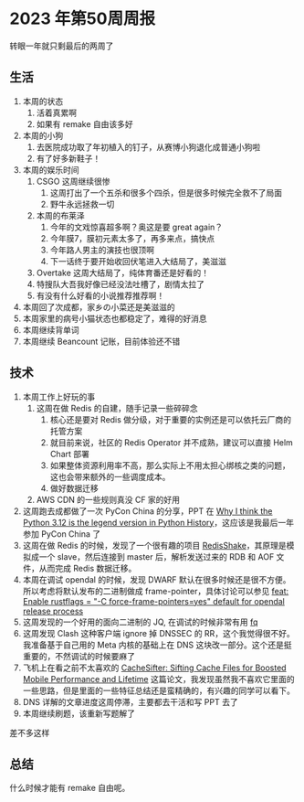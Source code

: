 # 2023 年第50周周报

转眼一年就只剩最后的两周了

## 生活

1. 本周的状态
    1. 活着真累啊
    2. 如果有 remake 自由该多好
2. 本周的小狗
    1. 去医院成功取了年初植入的钉子，从赛博小狗退化成普通小狗啦
    2. 有了好多新鞋子！
3. 本周的娱乐时间
    1. CSGO 这周继续很惨
        1. 这周打出了一个五杀和很多个四杀，但是很多时候完全救不了局面
        2. 野牛永远拯救一切
    2. 本周的布莱泽
        1. 今年的文戏惊喜超多啊？奥这是要 great again？
        2. 今年膜7，膜初元素太多了，再多来点，搞快点
        3. 今年路人男主的演技也很顶啊
        4. 下一话终于要开始收回伏笔进入大结局了，美滋滋
    3. Overtake 这周大结局了，纯体育番还是好看的！
    4. 特搜队大吾我好像已经没法吐槽了，剧情太拉了
    5. 有没有什么好看的小说推荐推荐啊！
4. 本周回了次成都，家乡の小菜还是美滋滋的
5. 本周家里的病号小猫状态也都稳定了，难得的好消息
6. 本周继续背单词
7. 本周继续 Beancount 记账，目前体验还不错

## 技术

1. 本周工作上好玩的事
    1. 这周在做 Redis 的自建，随手记录一些碎碎念
        1. 核心还是要对 Redis 做分级，对于重要的实例还是可以依托云厂商的托管方案
        2. 就目前来说，社区的 Redis Operator 并不成熟，建议可以直接 Helm Chart 部署
        3. 如果整体资源利用率不高，那么实际上不用太担心绑核之类的问题，这也会带来额外的一些调度成本。
        4. 做好数据迁移
    2. AWS CDN 的一些规则真没 CF 家的好用
2. 这周跑去成都做了一次 PyCon China 的分享，PPT 在 [Why I think the Python 3.12 is the legend version in Python History](https://pycon-china-2023-chengdu.vercel.app/1)，这应该是我最后一年参加 PyCon China 了
3. 这周在做 Redis 的时候，发现了一个很有趣的项目 [RedisShake](https://github.com/tair-opensource/RedisShake)，其原理是模拟成一个 slave，然后连接到 master 后，解析发送过来的 RDB 和 AOF 文件，从而完成 Redis 数据迁移。
4. 本周在调试 opendal 的时候，发现 DWARF 默认在很多时候还是很不方便。所以考虑将默认发布的二进制做成 frame-pointer，具体讨论可以参见 [feat: Enable rustflags = "-C force-frame-pointers=yes" default for opendal release process](https://github.com/apache/incubator-opendal/issues/3756)
5. 这周发现的一个好用的面向二进制的 JQ, 在调试的时候非常有用 [fq](https://github.com/wader/fq)
6. 这周发现 Clash 这种客户端 ignore 掉 DNSSEC 的 RR，这个我觉得很不好。我准备基于自己用的 Meta 内核的基础上在 DNS 这块改一部分。这个还是挺重要的，不然调试的时候要麻了
7. 飞机上在看之前不太喜欢的 [CacheSifter: Sifting Cache Files for Boosted Mobile Performance and Lifetime](https://www.usenix.org/conference/fast22/presentation/liang) 这篇论文，我发现虽然我不喜欢它里面的一些思路，但是里面的一些特征总结还是蛮精确的，有兴趣的同学可以看下。
8. DNS 详解的文章进度这周停滞，主要都去干活和写 PPT 去了
9. 本周继续刷题，该重新写题解了

差不多这样

## 总结

什么时候才能有 remake 自由呢。
